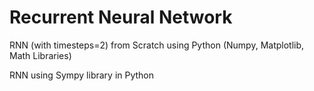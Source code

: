 # Recurrent Neural Network
</p></p>
RNN (with timesteps=2) from Scratch using Python (Numpy, Matplotlib, Math Libraries)
</p></p>
RNN using Sympy library in Python
